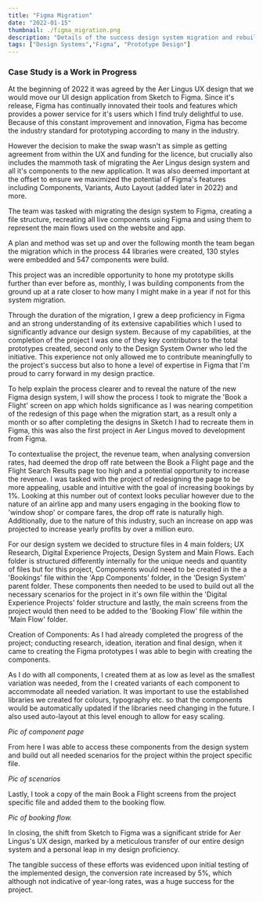 ```yaml
---
title: "Figma Migration"
date: "2022-01-15"
thumbnail: ./figma_migration.png
description: "Details of the success design system migration and rebuilding from Sketch to Figma"
tags: ["Design Systems","Figma", "Prototype Design"]
---
```


### Case Study is a Work in Progress

At the beginning of 2022 it was agreed by the Aer Lingus UX design that we would move our UI design application from Sketch to Figma. Since it's release, Figma has continually innovated their tools and features which provides a power service for it's users which I find truly delightful to use. Because of this constant improvement and innovation, Figma has become the industry standard for prototyping according to many in the industry. 

However the decision to make the swap wasn't as simple as getting agreement from within the UX and funding for the licence, but crucially also includes the mammoth task of migrating the Aer Lingus design system and all it's components to the new application. It was also deemed important at the offset to ensure we maximized the potential of Figma's features including  Components, Variants, Auto Layout (added later in 2022) and more.

The team was tasked with migrating the design system to Figma, creating a file structure, recreating all live components using Figma and using them to represent the main flows used on the website and app.

A plan and method was set up and over the following month the team began the migration which in the process 44 libraries were created, 130 styles were embedded and 547 components were build. 

This project was an incredible opportunity to hone my prototype skills further than ever before as, monthly, I was building components from the ground up at a rate closer to how many I might make in a year if not for this system migration. 

Through the duration of the migration, I grew a deep proficiency in Figma and an strong understanding of its extensive capabilities which I used to significantly advance our design system. Because of my capabilities, at the completion of the project I was one of they key contributors to the total prototypes created, second only to the Design System Owner who led the initiative. This experience not only allowed me to contribute meaningfully to the project's success but also to hone a level of expertise in Figma that I'm proud to carry forward in my design practice.

To help explain the process clearer and to reveal the nature of the new Figma design system, I will show the process I took to migrate the 'Book a Flight' screen on app which holds significance as I was nearing competition of the redesign of this page when the migration start, as a result only a month or so after completing the designs in Sketch I had to recreate them in Figma, this was also the first project in Aer Lingus moved to development from Figma.

To contextualise the project, the revenue team, when analysing conversion rates, had deemed the drop off rate between the Book a Flight page and the Flight Search Results page too high and a potential opportunity to increase the revenue. I was tasked with the project of redesigning the page to be more appealing, usable and intuitive with the goal of increasing bookings by 1%. Looking at this number out of context looks peculiar however due to the nature of an airline app and many users engaging in the booking flow to 'window shop' or compare fares, the drop off rate is naturally high. Additionally, due to the nature of this industry, such an increase on app was projected to increase yearly profits by over a million euro.

For our design system we decided to structure files in 4 main folders; UX Research, Digital Experience Projects, Design System and Main Flows. Each folder is structured differently internally for the unique needs and quantity of files but for this project, Components would need to be created in the a 'Bookings' file within the 'App Components' folder, in the 'Design System' parent folder. These components then needed to be used to build out all the necessary scenarios for the project in it's own file within the 'Digital Experience Projects' folder structure and lastly, the main screens from the project would then need to be added to the 'Booking Flow' file within the 'Main Flow' folder.

Creation of Components:
As I had already completed the progress of the project; conducting research, ideation, iteration and final design, when it came to creating the Figma prototypes I was able to begin with creating the components.

As I do with all components, I created them at as low as level as the smallest variation was needed, from the I created variants of each component to accommodate all needed variation. It was important to use the established libraries we created for colours, typography etc. so that the components would be automatically updated if the libraries need changing in the future. I also used auto-layout at this level enough to allow for easy scaling.

*Pic of component page*

From here I was able to access these components from the design system and build out all needed scenarios for the project within the project specific file.

*Pic of scenarios*

Lastly, I took a copy of the main Book a Flight screens from the project specific file and added them to the booking flow.

*Pic of booking flow.*


In closing, the shift from Sketch to Figma was a significant stride for Aer Lingus's UX design, marked by a meticulous transfer of our entire design system and a personal leap in my design proficiency. 

The tangible success of these efforts was evidenced upon initial testing of the implemented design, the conversion rate increased by 5%, which although not indicative of year-long rates, was a huge success for the project. 


